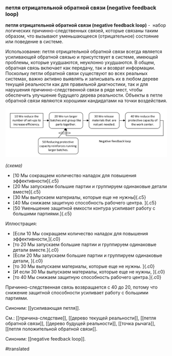 ### петля отрицательной обратной связи (negative feedback loop)

**петля отрицательной обратной связи (negative feedback loop)** -  набор логических причинно-следственных связей, которые связаны таким образом, что вызывают уменьшающееся (отрицательное) состояние или поведение в системе.

Использование: петля отрицательной обратной связи всегда является усиливающей обратной связью и присутствует в системе, имеющей проблемы, которые ухудшаются, неуклонно ухудшаются. В общем, обратная связь включает как передачу, так и возврат информации. Поскольку петли обратной связи существуют во всех реальных системах, важно активно выявлять и записывать их в любом дереве текущей реальности как для правильной диагностики, так и для нарушения причинно-следственной связи в ряде мест, чтобы обеспечить улучшение будущего дерева реальности. Объекты в петле обратной связи являются хорошими кандидатами на точки воздействия.

![](images/image100.png)

*(схема)*

-   [10 Мы сокращаем количество наладок для повышения эффективности]{.c5}
-   [20 Мы запускаем большие партии и группируем одинаковые детали вместе]{.c5}
-   [30 Мы выпускаем материалы, которые еще не нужны]{.c5}
-   [40 Мы снижаем защитную способность рабочего центра. ]{.c5}
-   [50 Уменьшение защитной емкости контура усиливает работу с большими партиями.]{.c5}

Иллюстрация:

-   [Если 10 Мы сокращаем количество наладок для повышения эффективности,]{.c0}
-   [то 20 Мы запускаем большие партии и группируем одинаковые детали вместе.]{.c0}
-   [Если 20 Мы запускаем большие партии и группируем одинаковые детали, ]{.c0}
-   [то 30 Мы выпускаем материалы, которые еще не нужны. ]{.c0}
-   [И если 30 Мы выпускаем материалы, которые еще не нужны, ]{.c0}
-   [то 40 Мы снижаем защитную способность рабочего центра.]{.c0}

Причинно-следственная связь возвращается с 40 до 20, потому что снижение защитной способности усиливает работу с большими партиями.

Синоним: [[усиливающая петля]].

См.: [[причина-следствие]], [[дерево текущей реальности]], [[петля обратной связи]], [[дерево будущей реальности]], [[точка рычага]], [[петля положительной обратной связи]].

Синоним: [[negative feedback loop]].

#translated
